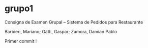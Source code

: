 # grupo1
Consigna de Examen Grupal – Sistema de Pedidos para Restaurante

Barbieri, Mariano;
Gatti, Gaspar;
Zamora, Damian Pablo

Primer commit !